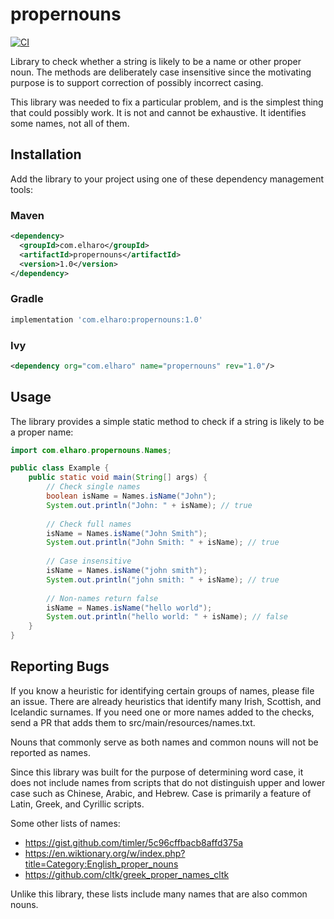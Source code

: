 # propernouns

[![CI](https://github.com/elharo/propernouns/actions/workflows/ci.yml/badge.svg)](https://github.com/elharo/propernouns/actions/workflows/ci.yml)

Library to check whether a string is likely to be a name or other proper noun.
The methods are deliberately case insensitive since the motivating purpose is to
support correction of possibly incorrect casing.

This library was needed to fix a particular problem, and is the simplest thing
that could possibly work. It is not and cannot be exhaustive.
It identifies some names, not all of them.

## Installation

Add the library to your project using one of these dependency management tools:

### Maven

```xml
<dependency>
  <groupId>com.elharo</groupId>
  <artifactId>propernouns</artifactId>
  <version>1.0</version>
</dependency>
```

### Gradle

```gradle
implementation 'com.elharo:propernouns:1.0'
```

### Ivy

```xml
<dependency org="com.elharo" name="propernouns" rev="1.0"/>
```

## Usage

The library provides a simple static method to check if a string is likely to be a proper name:

```java
import com.elharo.propernouns.Names;

public class Example {
    public static void main(String[] args) {
        // Check single names
        boolean isName = Names.isName("John");
        System.out.println("John: " + isName); // true
        
        // Check full names
        isName = Names.isName("John Smith");
        System.out.println("John Smith: " + isName); // true
        
        // Case insensitive
        isName = Names.isName("john smith");
        System.out.println("john smith: " + isName); // true
        
        // Non-names return false
        isName = Names.isName("hello world");
        System.out.println("hello world: " + isName); // false
    }
}
```

## Reporting Bugs

If you know a heuristic for identifying certain groups of names, please file an issue.
There are already heuristics that identify many Irish, Scottish, and Icelandic surnames.
If you need one or more names added to the checks, send a PR that adds them to
src/main/resources/names.txt.

Nouns that commonly serve as both names and common nouns will not be reported as names.

Since this library was built for the purpose of determining word case, it does not include names
from scripts that do not distinguish upper and lower case
such as Chinese, Arabic, and Hebrew. Case is primarily a feature of Latin, Greek, and Cyrillic scripts.

Some other lists of names:

* https://gist.github.com/timler/5c96cffbacb8affd375a
* https://en.wiktionary.org/w/index.php?title=Category:English_proper_nouns
* https://github.com/cltk/greek_proper_names_cltk

Unlike this library, these lists include many names that are also common nouns.


